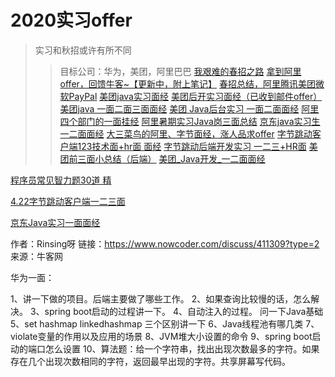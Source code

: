 # 2020实习offer
> 实习和秋招或许有所不同
>> 目标公司：华为，美团，阿里巴巴
[我艰难的春招之路](https://www.nowcoder.com/discuss/396949?type=2)
[拿到阿里offer，回馈牛客~【更新中，附上笔记】](https://www.nowcoder.com/discuss/401895?type=2)
[春招总结，阿里腾讯美团微软PayPal](https://www.nowcoder.com/discuss/396702?type=2)
[美团java实习面经](https://www.nowcoder.com/discuss/374445?type=2)
[美团后开实习面经（已收到邮件offer）](https://www.nowcoder.com/discuss/399276?type=2)
[美团java 一面二面三面面经](https://www.nowcoder.com/discuss/398341?type=2)
[美团 Java后台实习 一面二面面经](https://www.nowcoder.com/discuss/398262?type=2)
[阿里四个部门的一面挂经](https://www.nowcoder.com/discuss/381726?type=2)
[阿里暑期实习Java岗三面总结](https://www.nowcoder.com/discuss/399291?type=2)
[京东java实习生一二面面经](https://www.nowcoder.com/discuss/380495?type=2)
[大三菜鸟的阿里、字节面经，涨人品求offer](https://www.nowcoder.com/discuss/385269?type=2)
[字节跳动客户端123技术面+hr面 面经](https://www.nowcoder.com/discuss/385255?type=2)
[字节跳动后端开发实习 一二三+HR面](https://www.nowcoder.com/discuss/396966?type=2)
[美团前三面小总结（后端）](https://www.nowcoder.com/discuss/385204?type=2)
[美团_Java开发_一二面面经](https://www.nowcoder.com/discuss/401264?type=2)

[程序员常见智力题30道 精](https://www.nowcoder.com/discuss/414594?type=5)

[4.22字节跳动客户端一二三面](https://www.nowcoder.com/discuss/414964?type=2)

[京东Java实习一面面经](https://www.nowcoder.com/discuss/414996?type=2)

作者：Rinsing呀
链接：https://www.nowcoder.com/discuss/411309?type=2
来源：牛客网

华为一面：

1、讲一下做的项目。后端主要做了哪些工作。
2、如果查询比较慢的话，怎么解决。
3、spring boot启动的过程讲一下。
4、自动注入的过程。
问一下Java基础
5、set  hashmap  linkedhashmap 三个区别讲一下
6、Java线程池有哪几类
7、violate变量的作用以及应用的场景
8、JVM堆大小设置的命令
9、spring boot启动的端口怎么设置
10、算法题：给一个字符串，找出出现次数最多的字符。如果存在几个出现次数相同的字符，返回最早出现的字符。共享屏幕写代码。
